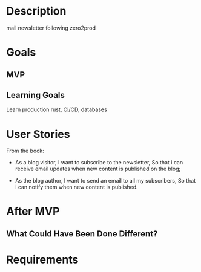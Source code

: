 # Description

mail newsletter following zero2prod

# Goals

## MVP

## Learning Goals

Learn production rust, CI/CD, databases

# User Stories

From the book:

- As a blog visitor,
  I want to subscribe to the newsletter,
  So that i can receive email updates when new content is published on the blog;

- As the blog author,
  I want to send an email to all my subscribers,
  So that i can notify them when new content is published.

# After MVP

## What Could Have Been Done Different?

# Requirements
